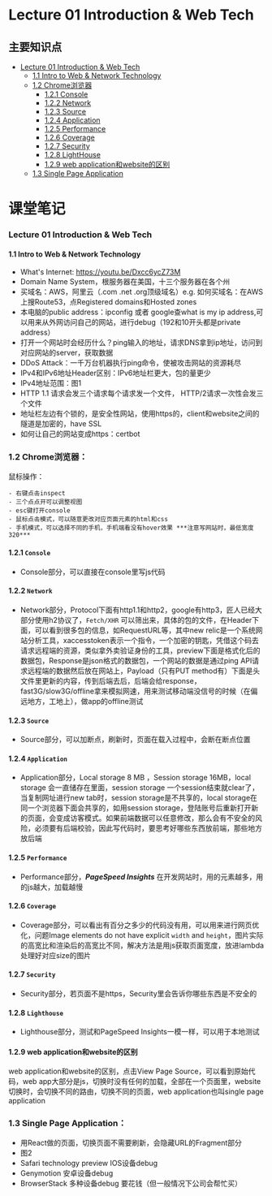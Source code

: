 # Lecture 01 Introduction & Web Tech

## 主要知识点
  - [Lecture 01 Introduction & Web Tech](#lecture-01-introduction&web-tech)
    - [1.1 Intro to Web & Network Technology](#11-intro-to-web&network-technology)
    - [1.2 Chrome浏览器](#12-chrome浏览器)
      - [1.2.1 Console](#121-console)
      - [1.2.2 Network](#122-network)
      - [1.2.3 Source](#123-source)
      - [1.2.4 Application](#124-application)
      - [1.2.5 Performance](#125-performace)
      - [1.2.6 Coverage](#126-coverage)
      - [1.2.7 Security](#127-security)
      - [1.2.8 LightHouse](#128-lighthouse)
      - [1.2.9 web application和website的区别](#129-web-application和website的区别)
     - [1.3 Single Page Application](#13-single-page-application)

# 课堂笔记



### Lecture 01 Introduction & Web Tech
#### 1.1 Intro to Web & Network Technology
- What's Internet: https://youtu.be/Dxcc6ycZ73M
- Domain Name System，根服务器在美国，十三个服务器在各个州
- 买域名：AWS，阿里云（.com .net .org顶级域名）e.g. 如何买域名：在AWS上搜Route53，点Registered domains和Hosted zones
- 本电脑的public address：ipconfig 或者 google查what is my ip address,可以用来从外网访问自己的网站，进行debug（192和10开头都是private address）
- 打开一个网站时会经历什么？ping输入的地址，请求DNS拿到ip地址，访问到对应网站的server，获取数据
- DDoS Attack：一千万台机器执行ping命令，使被攻击网站的资源耗尽
- IPv4和IPv6地址Header区别：IPv6地址栏更大，包的量更少
- IPv4地址范围：图1
- HTTP 1.1 请求会发三个请求每个请求发一个文件， HTTP/2请求一次性会发三个文件
- 地址栏左边有个锁的，是安全性网站，使用https的，client和website之间的隧道是加密的，have SSL
- 如何让自己的网站变成https：certbot
### 1.2 Chrome浏览器：
鼠标操作：
	
	- 右键点击inspect
	- 三个点点开可以调整视图
	- esc键打开console
	- 鼠标点击模式，可以随意更改对应页面元素的html和css
	- 手机模式，可以选择不同的手机，手机端看没有hover效果 ***注意写网站时，最低宽度320***

#### 1.2.1 ```Console```
-  Console部分，可以直接在console里写js代码
#### 1.2.2 ```Network```
- Network部分，Protocol下面有http1.1和http2，google有http3，匠人已经大部分使用h2协议了，```Fetch/XHR``` 可以筛出来，具体的包的文件，在Header下面，可以看到很多包的信息，如RequestURL等，其中new relic是一个系统网站分析工具，xaccesstoken表示一个指令，一个加密的钥匙，凭借这个码去请求远程端的资源，类似拿外卖验证身份的工具，preview下面是格式化后的数据包，Response是json格式的数据包，一个网站的数据是通过ping API请求远程端的数据然后放在网站上，Payload（只有PUT method有）下面是头文件里更新的内容，传到后端去后，后端会给response，fast3G/slow3G/offline拿来模拟网速，用来测试移动端没信号的时候（在偏远地方，工地上），做app的offline测试
#### 1.2.3 ```Source```
- Source部分，可以加断点，刷新时，页面在载入过程中，会断在断点位置
#### 1.2.4 ```Application```
- Application部分，Local storage 8 MB ，Session storage 16MB，local storage 会一直储存在里面，session storage 一个session结束就clear了，当复制网址进行new tab时，session storage是不共享的，local storage在同一个浏览器下面会共享的，如用session storage，登陆账号后重新打开新的页面，会变成访客模式。如果前端数据可以任意修改，那么会有不安全的风险，必须要有后端校验，因此写代码时，要思考好哪些东西放前端，那些地方放后端
#### 1.2.5 ```Performance```
- Performance部分，***PageSpeed Insights***  在开发网站时，用的元素越多，用的js越大，加载越慢
#### 1.2.6 ```Coverage```
- Coverage部分，可以看出有百分之多少的代码没有用，可以用来进行网页优化，问题Image elements do not have explicit `width` and `height`，图片实际的高宽比和渲染后的高宽比不同，解决方法是用js获取页面宽度，放进lambda处理好对应size的图片
#### 1.2.7 ```Security``` 
- Security部分，若页面不是https，Security里会告诉你哪些东西是不安全的
#### 1.2.8 ```Lighthouse``` 
- Lighthouse部分，测试和PageSpeed Insights一模一样，可以用于本地测试

#### 1.2.9 web application和website的区别
web application和website的区别，点击View Page Source，可以看到原始代码，web app大部分是js，切换时没有任何的加载，全部在一个页面里，website切换时，会切换不同的路由，切换不同的页面，web application也叫single page application
### 1.3 Single Page Application：
- 用React做的页面，切换页面不需要刷新，会隐藏URL的Fragment部分
- 图2
- Safari technology preview IOS设备debug
- Genymotion 安卓设备debug
- BrowserStack 多种设备debug 要花钱（但一般情况下公司会帮忙买）



